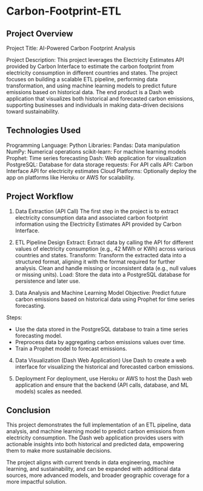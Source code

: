 # Carbon-Footprint-ETL
## Project Overview
Project Title: AI-Powered Carbon Footprint Analysis

Project Description:
This project leverages the Electricity Estimates API provided by Carbon Interface to estimate the carbon footprint from electricity consumption in different countries and states. The project focuses on building a scalable ETL pipeline, performing data transformation, and using machine learning models to predict future emissions based on historical data. The end product is a Dash web application that visualizes both historical and forecasted carbon emissions, supporting businesses and individuals in making data-driven decisions toward sustainability.

## Technologies Used
Programming Language: Python
Libraries:
Pandas: Data manipulation
NumPy: Numerical operations
scikit-learn: For machine learning models
Prophet: Time series forecasting
Dash: Web application for visualization
PostgreSQL: Database for data storage
requests: For API calls
API: Carbon Interface API for electricity estimates
Cloud Platforms: Optionally deploy the app on platforms like Heroku or AWS for scalability.

## Project Workflow
1. Data Extraction (API Call)
The first step in the project is to extract electricity consumption data and associated carbon footprint information using the Electricity Estimates API provided by Carbon Interface.

2. ETL Pipeline Design
Extract:
Extract data by calling the API for different values of electricity consumption (e.g., 42 MWh or KWh) across various countries and states.
Transform:
Transform the extracted data into a structured format, aligning it with the format required for further analysis.
Clean and handle missing or inconsistent data (e.g., null values or missing units).
Load:
Store the data into a PostgreSQL database for persistence and later use.

3. Data Analysis and Machine Learning Model
Objective: Predict future carbon emissions based on historical data using Prophet for time series forecasting.

Steps:
- Use the data stored in the PostgreSQL database to train a time series forecasting model.
- Preprocess data by aggregating carbon emissions values over time.
- Train a Prophet model to forecast emissions.

4. Data Visualization (Dash Web Application)
Use Dash to create a web interface for visualizing the historical and forecasted carbon emissions.

5. Deployment
For deployment, use Heroku or AWS to host the Dash web application and ensure that the backend (API calls, database, and ML models) scales as needed.

## Conclusion
This project demonstrates the full implementation of an ETL pipeline, data analysis, and machine learning model to predict carbon emissions from electricity consumption. The Dash web application provides users with actionable insights into both historical and predicted data, empowering them to make more sustainable decisions.

The project aligns with current trends in data engineering, machine learning, and sustainability, and can be expanded with additional data sources, more advanced models, and broader geographic coverage for a more impactful solution.
